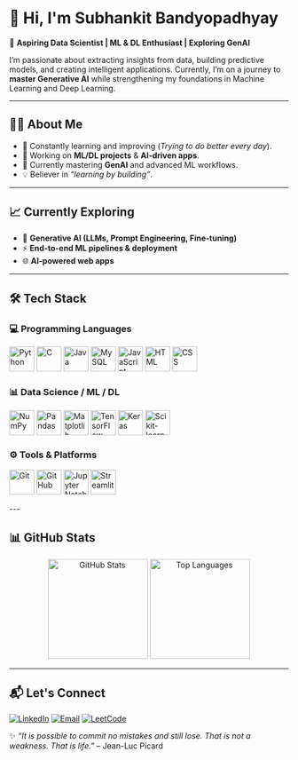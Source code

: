 # 👋 Hi, I'm Subhankit Bandyopadhyay  

🚀 **Aspiring Data Scientist | ML & DL Enthusiast | Exploring GenAI**  

I’m passionate about extracting insights from data, building predictive models, and creating intelligent applications. Currently, I’m on a journey to **master Generative AI** while strengthening my foundations in Machine Learning and Deep Learning.  

---
## 🧑‍💻 About Me  
- 🎯 Constantly learning and improving (*Trying to do better every day*).  
- 🔭 Working on **ML/DL projects** & **AI-driven apps**.  
- 🌱 Currently mastering **GenAI** and advanced ML workflows.  
- 💡 Believer in *“learning by building”*.  

---
## 📈 Currently Exploring  
- 🧠 **Generative AI (LLMs, Prompt Engineering, Fine-tuning)**  
- ⚡ **End-to-end ML pipelines & deployment**  
- 🌐 **AI-powered web apps**  

---

## 🛠️ Tech Stack  

### 💻 Programming Languages  
<p align="left">
  <img src="https://cdn.jsdelivr.net/gh/devicons/devicon/icons/python/python-original.svg" width="45" height="45" alt="Python"/>
  <img src="https://cdn.jsdelivr.net/gh/devicons/devicon/icons/c/c-original.svg" width="45" height="45" alt="C"/>
  <img src="https://cdn.jsdelivr.net/gh/devicons/devicon/icons/java/java-original.svg" width="45" height="45" alt="Java"/>
  <img src="https://cdn.jsdelivr.net/gh/devicons/devicon/icons/mysql/mysql-original.svg" width="45" height="45" alt="MySQL"/>
  <img src="https://cdn.jsdelivr.net/gh/devicons/devicon/icons/javascript/javascript-original.svg" width="45" height="45" alt="JavaScript"/>
  <img src="https://cdn.jsdelivr.net/gh/devicons/devicon/icons/html5/html5-original.svg" width="45" height="45" alt="HTML"/>
  <img src="https://cdn.jsdelivr.net/gh/devicons/devicon/icons/css3/css3-original.svg" width="45" height="45" alt="CSS"/>
</p>

### 📊 Data Science / ML / DL  
<p align="left">
  <img src="https://cdn.jsdelivr.net/gh/devicons/devicon/icons/numpy/numpy-original.svg" width="45" height="45" alt="NumPy"/>
  <img src="https://cdn.jsdelivr.net/gh/devicons/devicon/icons/pandas/pandas-original.svg" width="45" height="45" alt="Pandas"/>
  <img src="https://cdn.jsdelivr.net/gh/devicons/devicon/icons/matplotlib/matplotlib-original.svg" width="45" height="45" alt="Matplotlib"/>
  <img src="https://cdn.jsdelivr.net/gh/devicons/devicon/icons/tensorflow/tensorflow-original.svg" width="45" height="45" alt="TensorFlow"/>
  <img src="https://cdn.jsdelivr.net/gh/devicons/devicon/icons/keras/keras-original.svg" width="45" height="45" alt="Keras"/>
  <img src="https://cdn.jsdelivr.net/gh/devicons/devicon/icons/scikitlearn/scikitlearn-original.svg" width="45" height="45" alt="Scikit-learn"/>
</p>  

### ⚙️ Tools & Platforms  
<p align="left">
  <img src="https://cdn.jsdelivr.net/gh/devicons/devicon/icons/git/git-original.svg" width="45" height="45" alt="Git"/>
  <img src="https://cdn.jsdelivr.net/gh/devicons/devicon/icons/github/github-original.svg" width="45" height="45" alt="GitHub"/>
  <img src="https://cdn.jsdelivr.net/gh/devicons/devicon/icons/jupyter/jupyter-original.svg" width="45" height="45" alt="Jupyter Notebook"/>
  <img src="https://cdn.jsdelivr.net/gh/devicons/devicon/icons/streamlit/streamlit-original.svg" width="45" height="45" alt="Streamlit"/>
</p>  
---

## 📊 GitHub Stats  

<p align="center">
  <img src="https://github-readme-stats.vercel.app/api?username=SubhankitBaner&show_icons=true&theme=radical" alt="GitHub Stats" height="180"/>
  <img src="https://github-readme-stats.vercel.app/api/top-langs/?username=SubhankitBaner&layout=compact&theme=radical" alt="Top Languages" height="180"/>
</p>

---

## 📬 Let's Connect  
[![LinkedIn](https://img.shields.io/badge/LinkedIn-0A66C2?style=for-the-badge&logo=linkedin&logoColor=white)](https://www.linkedin.com/in/subhankit-bandyopadhyay-634396324/) 
[![Email](https://img.shields.io/badge/Email-D14836?style=for-the-badge&logo=gmail&logoColor=white)](mailto:bsubhankit@gmail.com)
[![LeetCode](https://img.shields.io/badge/LeetCode-FFA116?style=for-the-badge&logo=leetcode&logoColor=black)](https://leetcode.com/u/Subhankit_2004/)


✨ *“It is possible to commit no mistakes and still lose. That is not a weakness. That is life.”* – Jean-Luc Picard   
